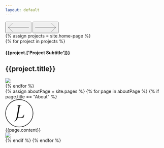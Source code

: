 ```yaml
---
layout: default
---
```


<div class="carousel-control-wrapper">
  <button class="prev"><svg width="66" height="30" viewBox="0 0 66 30" fill="none" xmlns="http://www.w3.org/2000/svg"><path stroke="#000" stroke-opacity=".5" d="M66 15.119H1M14.998 28.71 1.143 14.855 14.998 1"/></svg></button>
  <button class="next"><svg width="66" height="30" viewBox="0 0 66 30" fill="none" xmlns="http://www.w3.org/2000/svg"><path stroke="#000" stroke-opacity=".5" d="M0 15.12h65M51.002 28.71l13.855-13.855L51.002 1"/></svg></button>
</div>

<div class="jl-wrapper">
  <div class="jl-projects">
    {% assign projects = site.home-page %}
    <div class="siema">
      {% for project in projects %}
        <div class="project-card">
          <a href="{{project.url}}"></a>
          <div class="project-subtitle">
            <h4>{{project.['Project Subtitle']}}</h4>
          </div>
          <div class="project-title">
            <h2>{{project.title}}</h2>
          </div>
          <img src="{{project.Image}}">
        </div>
      {% endfor %}
    </div>
  </div>
</div>
<div class="jl-about-wrapper">
  <div class="jl-about">
    {% assign aboutPage = site.pages %}
      {% for page in aboutPage %}
        {% if page.title == "About" %}
          <div class="flex box eighty">
              <div class="jld-logo-about">
                <svg width="88" height="88" viewBox="0 0 88 88" fill="none" xmlns="http://www.w3.org/2000/svg"><circle cx="44" cy="44" r="43.25" fill="#fff" stroke="#000" stroke-width="1.5"/><path d="M29.04 69.793c-.083 0-.181-.095-.283-.282-.102-.187-.115-.325-.031-.408 1.882-1.13 3.378-2.835 4.487-5.115 1.11-2.28 1.999-5.219 2.667-8.819l5.587-31.634c.113-.643.174-1.293.182-1.946 0-.96-.283-1.598-.849-1.915-.565-.316-1.643-.473-3.232-.47-.083 0-.125-.126-.125-.376 0-.251.042-.376.125-.376l2.573.061c1.59.085 2.846.127 3.766.126 1.13 0 2.49-.042 4.08-.126l2.448-.061c.125 0 .182.125.182.376 0 .25-.064.376-.182.376-1.338 0-2.343.126-3.012.378a2.765 2.765 0 0 0-1.506 1.286c-.337.606-.61 1.536-.818 2.793L39.83 53.474c-.627 3.307-1.36 5.964-2.196 7.97-.837 2.008-1.927 3.65-3.27 4.928-1.339 1.276-3.095 2.417-5.27 3.42h-.054Z" fill="#000"/><path d="M59.225 48.113a.61.61 0 0 0-.378-.095c-.167 0-.25.044-.25.126-1.006 2.721-2.272 4.793-3.798 6.215-1.526 1.422-3.44 2.133-5.743 2.133h-6.339a11.522 11.522 0 0 1-1.806-.118c-.557-.09-.846-.182-1.144-.353-1.032-.623-1.203-2.14-1.332-3.29-.172-1.526.067-2.238-.062-2.267-.377-.082-1.291 6.275-1.202 6.655a1.908 1.908 0 0 1 .041.567h19.126a.896.896 0 0 0 .66-.22c.188-.2.308-.455.345-.727.192-1.359 2.498-8.246 1.882-8.626Z" fill="#000"/></svg>
              </div>
            <span class="h1">
              {{page.content}}
            </span>
            <div class="image">
              <img src="{{page.['About Home Image']}}">
            </div>
          </div>
        {% endif %}
      {% endfor %}
  </div>
</div>
